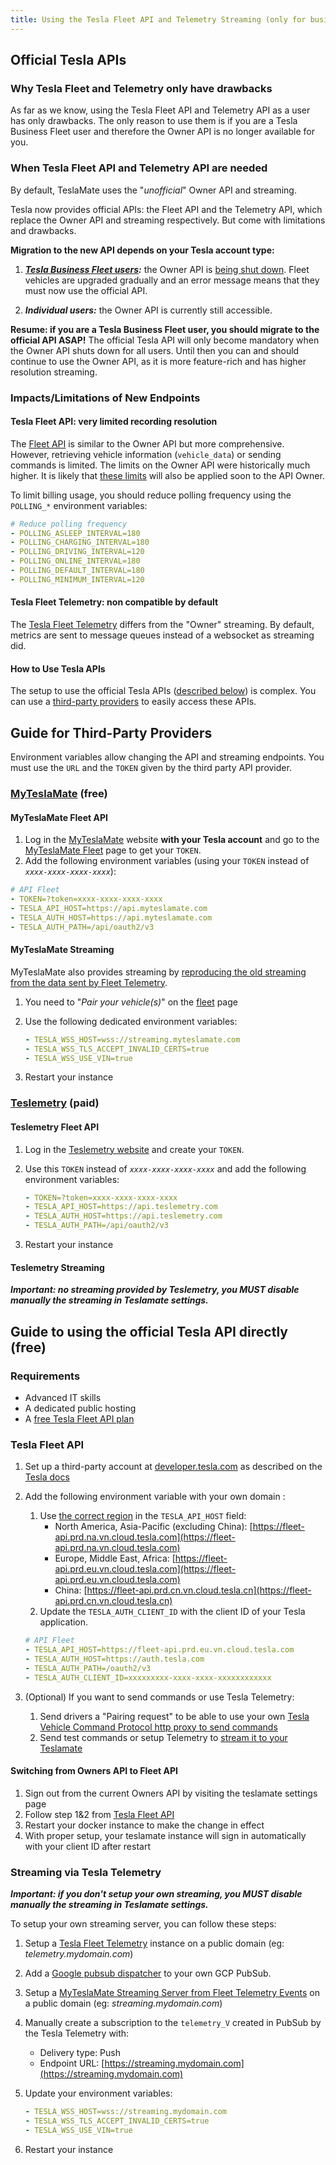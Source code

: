 ```yaml
---
title: Using the Tesla Fleet API and Telemetry Streaming (only for business fleet users)
---
```


## Official Tesla APIs

### Why Tesla Fleet and Telemetry only have drawbacks

As far as we know, using the Tesla Fleet API and Telemetry API as a user has only drawbacks. The only reason to use them is if you are a Tesla Business Fleet user and therefore the Owner API is no longer available for you.

### When Tesla Fleet API and Telemetry API are needed

By default, TeslaMate uses the "_unofficial_" Owner API and streaming.

Tesla now provides official APIs: the Fleet API and the Telemetry API, which replace the Owner API and streaming respectively. But come with limitations and drawbacks.

**Migration to the new API depends on your Tesla account type:**

1. **_[Tesla Business Fleet users](https://www.tesla.com/fleet):_** the Owner API is [being shut down](https://developer.tesla.com/docs/fleet-api#2024-03-26-shutting-down-legacy-vehicle-api-endpoints). Fleet vehicles are upgraded gradually and an error message means that they must now use the official API.

2. **_Individual users:_** the Owner API is currently still accessible.

**Resume: if you are a Tesla Business Fleet user, you should migrate to the official API ASAP!** The official Tesla API will only become mandatory when the Owner API shuts down for all users. Until then you can and should continue to use the Owner API, as it is more feature-rich and has higher resolution streaming.

### Impacts/Limitations of New Endpoints

#### Tesla Fleet API: very limited recording resolution

The [Fleet API](https://developer.tesla.com/docs/fleet-api) is similar to the Owner API but more comprehensive. However, retrieving vehicle information (`vehicle_data`) or sending commands is limited. The limits on the Owner API were historically much higher. It is likely that [these limits](https://developer.tesla.com/docs/fleet-api#membership-levels) will also be applied soon to the API Owner.

To limit billing usage, you should reduce polling frequency using the `POLLING_*` environment variables:

```yml
# Reduce polling frequency
- POLLING_ASLEEP_INTERVAL=180 
- POLLING_CHARGING_INTERVAL=180 
- POLLING_DRIVING_INTERVAL=120 
- POLLING_ONLINE_INTERVAL=180 
- POLLING_DEFAULT_INTERVAL=180 
- POLLING_MINIMUM_INTERVAL=120
```

#### Tesla Fleet Telemetry: non compatible by default

The [Tesla Fleet Telemetry](https://github.com/teslamotors/fleet-telemetry) differs from the "Owner" streaming. By default, metrics are sent to message queues instead of a websocket as streaming did.

#### How to Use Tesla APIs

The setup to use the official Tesla APIs ([described below](#tesla-fleet-api)) is complex.
You can use a [third-party providers](#guide-for-third-party-providers) to easily access these APIs.

## Guide for Third-Party Providers

Environment variables allow changing the API and streaming endpoints.
You must use the `URL` and the `TOKEN` given by the third party API provider.

### [MyTeslaMate](https://www.myteslamate.com) (free)

#### MyTeslaMate Fleet API

1. Log in the [MyTeslaMate](https://app.myteslamate.com) website **with your Tesla account** and go to the [MyTeslaMate Fleet](https://app.myteslamate.com/fleet) page to get your `TOKEN`.
1. Add the following environment variables (using your `TOKEN` instead of _`xxxx-xxxx-xxxx-xxxx`_):

```yml
# API Fleet
- TOKEN=?token=xxxx-xxxx-xxxx-xxxx
- TESLA_API_HOST=https://api.myteslamate.com
- TESLA_AUTH_HOST=https://api.myteslamate.com
- TESLA_AUTH_PATH=/api/oauth2/v3
```

#### MyTeslaMate Streaming

MyTeslaMate also provides streaming by [reproducing the old streaming from the data sent by Fleet Telemetry](https://github.com/MyTeslaMate/websocket).

1. You need to "_Pair your vehicle(s)_" on the [fleet](https://app.myteslamate.com/fleet) page
1. Use the following dedicated environment variables:

   ```yml
   - TESLA_WSS_HOST=wss://streaming.myteslamate.com
   - TESLA_WSS_TLS_ACCEPT_INVALID_CERTS=true
   - TESLA_WSS_USE_VIN=true
   ```

1. Restart your instance

### [Teslemetry](https://teslemetry.com/pricing) (paid)

#### Teslemetry Fleet API

1. Log in the [Teslemetry website](https://teslemetry.com) and create your `TOKEN`.
1. Use this `TOKEN` instead of _`xxxx-xxxx-xxxx-xxxx`_ and add the following environment variables:

   ```yml
   - TOKEN=?token=xxxx-xxxx-xxxx-xxxx
   - TESLA_API_HOST=https://api.teslemetry.com
   - TESLA_AUTH_HOST=https://api.teslemetry.com
   - TESLA_AUTH_PATH=/api/oauth2/v3
   ```

1. Restart your instance

#### Teslemetry Streaming

**_Important: no streaming provided by Teslemetry, you MUST disable manually the streaming in Teslamate settings._**

## Guide to using the official Tesla API directly (free)

### Requirements

- Advanced IT skills
- A dedicated public hosting
- A [free Tesla Fleet API plan](https://developer.tesla.com/docs/fleet-api#membership-levels)

### Tesla Fleet API

1. Set up a third-party account at [developer.tesla.com](https://developer.tesla.com) as described on the [Tesla docs](https://developer.tesla.com/docs/fleet-api#setup)
1. Add the following environment variable with your own domain :

   1. Use [the correct region](https://developer.tesla.com/docs/fleet-api#endpoints-and-regional-requirements) in the `TESLA_API_HOST` field:
      - North America, Asia-Pacific (excluding China): [https://fleet-api.prd.na.vn.cloud.tesla.com](https://fleet-api.prd.na.vn.cloud.tesla.com)
      - Europe, Middle East, Africa: [https://fleet-api.prd.eu.vn.cloud.tesla.com](https://fleet-api.prd.eu.vn.cloud.tesla.com)
      - China: [https://fleet-api.prd.cn.vn.cloud.tesla.cn](https://fleet-api.prd.cn.vn.cloud.tesla.cn)
   1. Update the `TESLA_AUTH_CLIENT_ID` with the client ID of your Tesla application.

   ```yml
   # API Fleet
   - TESLA_API_HOST=https://fleet-api.prd.eu.vn.cloud.tesla.com
   - TESLA_AUTH_HOST=https://auth.tesla.com
   - TESLA_AUTH_PATH=/oauth2/v3
   - TESLA_AUTH_CLIENT_ID=xxxxxxxxx-xxxx-xxxx-xxxxxxxxxxxx
   ```

1. (Optional) If you want to send commands or use Tesla Telemetry:
   1. Send drivers a "Pairing request" to be able to use your own [Tesla Vehicle Command Protocol http proxy to send commands](https://github.com/teslamotors/vehicle-command?tab=readme-ov-file#using-the-http-proxy)
   2. Send test commands or setup Telemetry to [stream it to your Teslamate](#streaming-via-tesla-telemetry)

#### Switching from Owners API to Fleet API

1. Sign out from the current Owners API by visiting the teslamate settings page
2. Follow step 1&2 from [Tesla Fleet API](https://docs.teslamate.org/docs/guides/api#tesla-fleet-api)
3. Restart your docker instance to make the change in effect
4. With proper setup, your teslamate instance will sign in automatically with your client ID after restart

### Streaming via Tesla Telemetry

**_Important: if you don't setup your own streaming, you MUST disable manually the streaming in Teslamate settings._**

To setup your own streaming server, you can follow these steps:

1. Setup a [Tesla Fleet Telemetry](https://github.com/teslamotors/fleet-telemetry) instance on a public domain (eg: _telemetry.mydomain.com_)
1. Add a [Google pubsub dispatcher](https://github.com/teslamotors/fleet-telemetry?tab=readme-ov-file#backendsdispatchers) to your own GCP PubSub.
1. Setup a [MyTeslaMate Streaming Server from Fleet Telemetry Events](https://github.com/MyTeslaMate/websocket) on a public domain (eg: _streaming.mydomain.com_)
1. Manually create a subscription to the `telemetry_V` created in PubSub by the Tesla Telemetry with:
   - Delivery type: Push
   - Endpoint URL: [https://streaming.mydomain.com](https://streaming.mydomain.com)
1. Update your environment variables:

   ```yml
   - TESLA_WSS_HOST=wss://streaming.mydomain.com
   - TESLA_WSS_TLS_ACCEPT_INVALID_CERTS=true
   - TESLA_WSS_USE_VIN=true
   ```

1. Restart your instance
